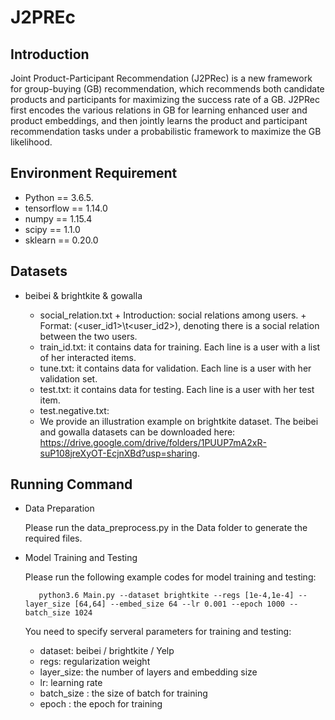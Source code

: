 # J2PREc
## Introduction 

Joint Product-Participant Recommendation (J2PRec) is a new framework for group-buying (GB) recommendation, which recommends both candidate products and participants for maximizing the success rate of a GB. J2PRec first encodes the various relations in GB for learning enhanced user and product embeddings, and then jointly learns the product and participant recommendation tasks under a probabilistic framework to maximize the GB likelihood.

## Environment Requirement

+ Python == 3.6.5. 
+ tensorflow == 1.14.0
+ numpy == 1.15.4
+ scipy == 1.1.0
+ sklearn == 0.20.0



## Datasets

+ beibei & brightkite & gowalla

   
   + social_relation.txt
         + Introduction: social relations among users. 
         + Format:
               (<user_id1>\t<user_id2>), denoting there is a social relation between the two users.
   + train_id.txt: it contains data for training. Each line is a user with a list of her interacted items. 
   + tune.txt: it contains data for validation. Each line is a user with her validation set. 
   + test.txt: it contains data for testing. Each line is a user with her test item.
   + test.negative.txt: 
   + We provide an illustration example on brightkite dataset. The beibei and gowalla datasets can be downloaded here: https://drive.google.com/drive/folders/1PUUP7mA2xR-suP108jreXyOT-EcjnXBd?usp=sharing. 
   
## Running Command 

+ Data Preparation 

    Please run the data_preprocess.py in the Data folder to generate the required files. 

+ Model Training and Testing

    Please run the following example codes for model training and testing: 

         python3.6 Main.py --dataset brightkite --regs [1e-4,1e-4] --layer_size [64,64] --embed_size 64 --lr 0.001 --epoch 1000 --batch_size 1024 

   
    You need to specify serveral parameters for training and testing:
   
    + dataset: beibei / brightkite / Yelp
    + regs: regularization weight 
    + layer_size: the number of layers and embedding size 
    + lr: learning rate
    + batch_size : the size of batch for training
    + epoch : the epoch for training 
   
   
   
   
